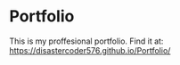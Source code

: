 # Portfolio

This is my proffesional portfolio. Find it at: https://disastercoder576.github.io/Portfolio/
